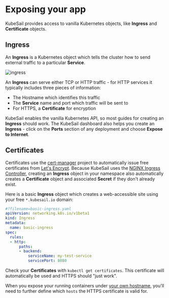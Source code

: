 # Exposing your app

KubeSail provides access to vanilla Kubernetes objects, like **Ingress** and **Certificate** objects.

## Ingress

An **Ingress** is a Kubernetes object which tells the cluster how to send external traffic to a particular **Service**.

![[ingress](https://kubesail.com/blog-images/blog-tls-1.png)](https://kubesail.com/blog-images/blog-tls-1.png)

An **Ingress** can serve either TCP or HTTP traffic - for HTTP services it typically includes three pieces of information:

- The Hostname which identifies this traffic
- The **Service** name and port which traffic will be sent to
- For HTTPS, a **Certificate** for encryption

KubeSail enables the vanilla Kubernetes API, so most guides for creating an **Ingress** should work. The KubeSail dashboard also helps you create an **Ingress** - click on the **Ports** section of any deployment and choose **Expose to Internet**.

## Certificates

Certificates use the [cert-manager](https://github.com/jetstack/cert-manager) project to automatically issue free certificates from [Let's Encrypt](https://letsencrypt.org/). Because KubeSail uses the [NGINX Ingress Controller](https://github.com/kubernetes/ingress-nginx), creating an **Ingress** object in your namespace also automatically creates a **Certificate** object and associated **Secret** if they don't already exist.

Here is a basic **Ingress** object which creates a web-accessible site using your free `*.kubesail.io` domain:

```yml
#?filename=basic-ingress.yaml
apiVersion: networking.k8s.io/v1beta1
kind: Ingress
metadata:
  name: basic-ingress
spec:
  rules:
  - http:
      paths:
      - backend:
          serviceName: my-test-service
          servicePort: 8080
```

Check your **Certificates** with `kubectl get certificates`. This certificate will automatically be used and HTTPS should "just work".

When you expose your running containers under [your own hostname](./domains.md), you'll need to further define which `hosts` the HTTPS certificate is valid for.

